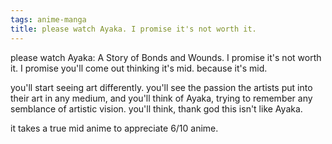 ```yaml
---
tags: anime-manga
title: please watch Ayaka. I promise it's not worth it.
---
```


please watch Ayaka: A Story of Bonds and Wounds. I promise it's not worth it. I promise you'll come out thinking it's mid. because it's mid.

you'll start seeing art differently. you'll see the passion the artists put into their art in any medium, and you'll think of Ayaka, trying to remember any semblance of artistic vision. you'll think, thank god this isn't like Ayaka.

it takes a true mid anime to appreciate 6/10 anime.
